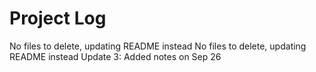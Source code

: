 # Project Log
No files to delete, updating README instead
No files to delete, updating README instead
Update 3: Added notes on Sep 26
